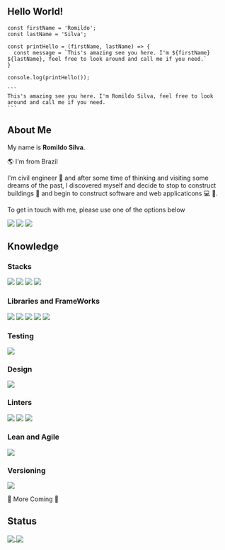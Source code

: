 ## Hello World!

````
const firstName = 'Romildo';
const lastName = 'Silva';

const printHello = (firstName, lastName) => {
  const message = `This's amazing see you here. I'm ${firstName} ${lastName}, feel free to look around and call me if you need.`
}

console.log(printHello());

```
This's amazing see you here. I'm Romildo Silva, feel free to look around and call me if you need.
```
````

## About Me

My name is **Romildo Silva**.

:earth_americas: I'm from Brazil

I'm civil engineer :construction: and after some time of thinking and visiting some dreams of the past, I discovered myself and decide to stop to construct buildings :department_store: and begin to  construct software and web applicaticons :computer: :iphone:.

To get in touch with me, please use one of the options below

<a href="mailto:romildo.silvafilho1@gmail.com"><img src="https://img.shields.io/badge/Gmail-D14836?style=for-the-badge&logo=gmail&logoColor=white" /></a>
<a href="https://www.linkedin.com/in/romildo-silva-filho/"><img src="https://img.shields.io/badge/LinkedIn-0077B5?style=for-the-badge&logo=linkedin&logoColor=white" /></a>
<a href="https://api.whatsapp.com/send?phone=5587999241374"><img src="https://res.cloudinary.com/practicaldev/image/fetch/s--9iV3HR9T--/c_limit%2Cf_auto%2Cfl_progressive%2Cq_auto%2Cw_880/https://img.shields.io/badge/WhatsApp-25D366%3Fstyle%3Dfor-the-badge%26logo%3Dwhatsapp%26logoColor%3Dwhite" /></a>

## Knowledge

### Stacks

<img src="https://img.shields.io/badge/HTML5-E34F26?style=for-the-badge&logo=html5&logoColor=white" /> <img src="https://img.shields.io/badge/CSS3-1572B6?style=for-the-badge&logo=css3&logoColor=white" /> <img src="https://img.shields.io/badge/JavaScript-F7DF1E?style=for-the-badge&logo=javascript&logoColor=black" /> <img src="https://img.shields.io/badge/C%23-239120?style=for-the-badge&logo=c-sharp&logoColor=white" />

### Libraries and FrameWorks

<img src="https://img.shields.io/badge/React-20232A?style=for-the-badge&logo=react&logoColor=61DAFB" /> <img src="https://img.shields.io/badge/Redux-593D88?style=for-the-badge&logo=redux&logoColor=white" /> <img src="https://img.shields.io/badge/Bootstrap-563D7C?style=for-the-badge&logo=bootstrap&logoColor=white" /> <img src="https://img.shields.io/badge/Tailwind_CSS-38B2AC?style=for-the-badge&logo=tailwind-css&logoColor=white" /> <img src="https://img.shields.io/badge/Material--UI-0081CB?style=for-the-badge&logo=material-ui&logoColor=white" />

### Testing

<img src="https://img.shields.io/badge/Jest-323330?style=for-the-badge&logo=Jest&logoColor=white" /> 

### Design

<img src="https://img.shields.io/badge/Figma-F24E1E?style=for-the-badge&logo=figma&logoColor=white" />

### Linters

<img src="https://img.shields.io/badge/eslint-3A33D1?style=for-the-badge&logo=eslint&logoColor=white" /> <img src="https://img.shields.io/badge/prettier-1A2C34?style=for-the-badge&logo=prettier&logoColor=F7BA3E" /> <img src="https://img.shields.io/badge/stylelint-000?style=for-the-badge&logo=stylelint&logoColor=white" />

### Lean and Agile

<img src="https://img.shields.io/badge/Trello-0052CC?style=for-the-badge&logo=trello&logoColor=white" />

### Versioning

<img src="https://img.shields.io/badge/GIT-E44C30?style=for-the-badge&logo=git&logoColor=white" />

:construction: More Coming :construction:
##

## Status

<a href="https://github.com/anuraghazra/github-readme-stats">
  <img align="center" src="https://github-readme-stats.vercel.app/api/pin/?username=RomildoFH&theme=chartuse-dark&show_icons=true" />
</a>
<a href="https://github.com/anuraghazra/convoychat">
  <img align="center" src="https://github-readme-stats.vercel.app/api/pin/?username=RomildoFH" />
</a>
